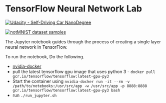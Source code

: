  # TensorFlow Neural Network Lab
[![Udacity - Self-Driving Car NanoDegree](https://s3.amazonaws.com/udacity-sdc/github/shield-carnd.svg)](http://www.udacity.com/drive)

[<img src="http://yaroslavvb.com/upload/notMNIST/nmn.png" alt="notMNIST dataset samples" />](http://yaroslavvb.blogspot.com/2011/09/notmnist-dataset.html)

The Jupyter notebook guides through the process of creating a single layer neural network in TensorFlow.

To run the notebook, Do the following.
* [nvidia-docker](https://github.com/NVIDIA/nvidia-docker)
* pull the latest tensorflow gpu image that uses python 3 - `docker pull gcr.io/tensorflow/tensorflow:latest-gpu-py3`
* Start the container using `nvidia-docker run -it --rm -v /path/to/notebooks:/usr/src/app -w /usr/src/app -p 8888:8888 gcr.io/tensorflow/tensorflow:latest-gpu-py3 bash`
* run `./run_jupyter.sh`
